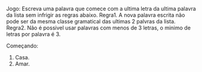 Jogo: Escreva uma palavra que comece com a ultima letra da ultima palavra da lista sem infrigir as regras abaixo.
Regra1. A nova palavra escrita não pode ser da mesma classe gramatical das ultimas 2 palvras da lista.
Regra2. Não é possivel usar palavras com menos de 3 letras, o minimo de letras por palavra é 3.

Começando:

1. Casa.
2. Amar.

